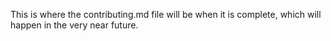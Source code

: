 This is where the contributing.md file will be when it is complete, which will happen in the very near future.
